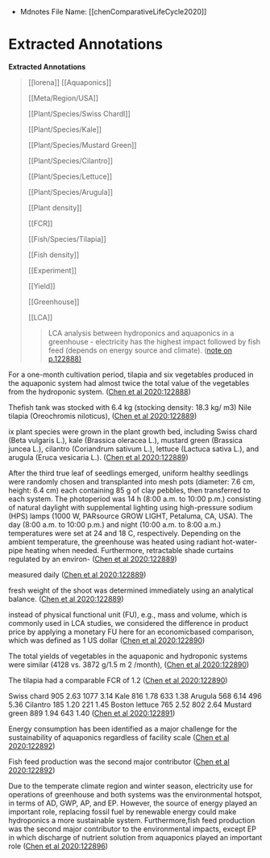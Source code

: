 * Mdnotes File Name: [[chenComparativeLifeCycle2020]]

# Extracted Annotations

**Extracted Annotations**

> [[lorena]] [[Aquaponics]]  
>   
> [[Meta/Region/USA]]  
>   
> [[Plant/Species/Swiss Chardl]]  
>   
> [[Plant/Species/Kale]]  
>   
> [[Plant/Species/Mustard Green]]  
>   
> [[Plant/Species/Cilantro]]  
>   
> [[Plant/Species/Lettuce]]  
>   
> [[Plant/Species/Arugula]]  
>   
> [[Plant density]]  
>   
> [[FCR]]  
>   
> [[Fish/Species/Tilapia]]  
>   
> [[Fish density]]  
>   
> [[Experiment]]  
>   
> [[Yield]]  
>   
> [[Greenhouse]]  
>   
> [[LCA]]  
>   
>   
> >LCA analysis between hydroponics and aquaponics in a greenhouse - electricity has the highest impact followed by fish feed (depends on energy source and climate). ([note on p.122888)](zotero://open-pdf/library/items/YYQX47WX?page=1)

For a one-month cultivation period, tilapia and six vegetables produced in the aquaponic system had almost twice the total value of the vegetables from the hydroponic system. ([Chen et al 2020:122888](zotero://open-pdf/library/items/YYQX47WX?page=1))

Thefish tank was stocked with 6.4 kg (stocking density: 18.3 kg/ m3) Nile tilapia (Oreochromis niloticus), ([Chen et al 2020:122889](zotero://open-pdf/library/items/YYQX47WX?page=2))

ix plant species were grown in the plant growth bed, including Swiss chard (Beta vulgaris L.), kale (Brassica oleracea L.), mustard green (Brassica juncea L.), cilantro (Coriandrum sativum L.), lettuce (Lactuca sativa L.), and arugula (Eruca vesicaria L.). ([Chen et al 2020:122889](zotero://open-pdf/library/items/YYQX47WX?page=2))

After the third true leaf of seedlings emerged, uniform healthy seedlings were randomly chosen and transplanted into mesh pots (diameter: 7.6 cm, height: 6.4 cm) each containing 85 g of clay pebbles, then transferred to each system. The photoperiod was 14 h (8:00 a.m. to 10:00 p.m.) consisting of natural daylight with supplemental lighting using high-pressure sodium (HPS) lamps (1000 W, PARsource GROW LIGHT, Petaluma, CA, USA). The day (8:00 a.m. to 10:00 p.m.) and night (10:00 a.m. to 8:00 a.m.) temperatures were set at 24 and 18 C, respectively. Depending on the ambient temperature, the greenhouse was heated using radiant hot-water-pipe heating when needed. Furthermore, retractable shade curtains regulated by an environ- ([Chen et al 2020:122889](zotero://open-pdf/library/items/YYQX47WX?page=2))

measured daily ([Chen et al 2020:122889](zotero://open-pdf/library/items/YYQX47WX?page=2))

fresh weight of the shoot was determined immediately using an analytical balance. ([Chen et al 2020:122889](zotero://open-pdf/library/items/YYQX47WX?page=2))

instead of physical functional unit (FU), e.g., mass and volume, which is commonly used in LCA studies, we considered the difference in product price by applying a monetary FU here for an economicbased comparison, which was defined as 1 US dollar ([Chen et al 2020:122890](zotero://open-pdf/library/items/YYQX47WX?page=3))

The total yields of vegetables in the aquaponic and hydroponic systems were similar (4128 vs. 3872 g/1.5 m 2 /month), ([Chen et al 2020:122890](zotero://open-pdf/library/items/YYQX47WX?page=3))

The tilapia had a comparable FCR of 1.2 ([Chen et al 2020:122890](zotero://open-pdf/library/items/YYQX47WX?page=3))

Swiss chard 905 2.63 1077 3.14 Kale 816 1.78 633 1.38 Arugula 568 6.14 496 5.36 Cilantro 185 1.20 221 1.45 Boston lettuce 765 2.52 802 2.64 Mustard green 889 1.94 643 1.40 ([Chen et al 2020:122891](zotero://open-pdf/library/items/YYQX47WX?page=4))

Energy consumption has been identified as a major challenge for the sustainability of aquaponics regardless of facility scale ([Chen et al 2020:122892](zotero://open-pdf/library/items/YYQX47WX?page=5))

Fish feed production was the second major contributor ([Chen et al 2020:122892](zotero://open-pdf/library/items/YYQX47WX?page=5))

Due to the temperate climate region and winter season, electricity use for operations of greenhouse and both systems was the environmental hotspot, in terms of AD, GWP, AP, and EP. However, the source of energy played an important role, replacing fossil fuel by renewable energy could make hydroponics a more sustainable system. Furthermore,fish feed production was the second major contributor to the environmental impacts, except EP in which discharge of nutrient solution from aquaponics played an important role ([Chen et al 2020:122896](zotero://open-pdf/library/items/YYQX47WX?page=9))